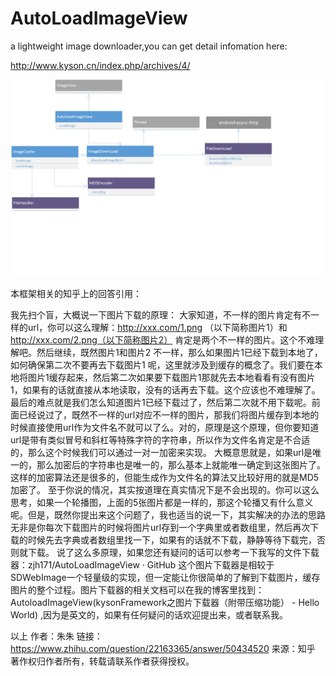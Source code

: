 # AutoLoadImageView

a lightweight image downloader,you can get detail infomation here:

http://www.kyson.cn/index.php/archives/4/

![image](https://github.com/zjh171/AutoLoadImageView/blob/master/imagedownload_uml.png)

本框架相关的知乎上的回答引用：

我先扫个盲，大概说一下图片下载的原理：
大家知道，不一样的图片肯定有不一样的url，你可以这么理解：http://xxx.com/1.png （以下简称图片1）和 http://xxx.com/2.png（以下简称图片2） 肯定是两个不一样的图片。这个不难理解吧。然后继续，既然图片1和图片2 不一样，那么如果图片1已经下载到本地了，如何确保第二次不要再去下载图片1 呢，这里就涉及到缓存的概念了。我们要在本地将图片1缓存起来，然后第二次如果要下载图片1那就先去本地看看有没有图片1，如果有的话就直接从本地读取，没有的话再去下载。这个应该也不难理解了。
最后的难点就是我们怎么知道图片1已经下载过了，然后第二次就不用下载呢。前面已经说过了，既然不一样的url对应不一样的图片，那我们将图片缓存到本地的时候直接使用url作为文件名不就可以了么。对的，原理是这个原理，但你要知道url是带有类似冒号和斜杠等特殊字符的字符串，所以作为文件名肯定是不合适的，那么这个时候我们可以通过一对一加密来实现。
大概意思就是，如果url是唯一的，那么加密后的字符串也是唯一的，那么基本上就能唯一确定到这张图片了。这样的加密算法还是很多的，但能生成作为文件名的算法又比较好用的就是MD5加密了。
至于你说的情况，其实按道理在真实情况下是不会出现的。你可以这么思考，如果一个轮播图，上面的5张图片都是一样的，那这个轮播又有什么意义呢。但是，既然你提出来这个问题了，我也适当的说一下，其实解决的办法的思路无非是你每次下载图片的时候将图片url存到一个字典里或者数组里，然后再次下载的时候先去字典或者数组里找一下，如果有的话就不下载，静静等待下载完，否则就下载。
说了这么多原理，如果您还有疑问的话可以参考一下我写的文件下载器：zjh171/AutoLoadImageView · GitHub 这个图片下载器是相较于SDWebImage一个轻量级的实现，但一定能让你很简单的了解到下载图片，缓存图片的整个过程。图片下载器的相关文档可以在我的博客里找到：AutoloadImageView(kysonFramework之图片下载器（附带压缩功能） - Hello World) ,因为是英文的，如果有任何疑问的话欢迎提出来，或者联系我。

以上
作者：朱朱
链接：https://www.zhihu.com/question/22163365/answer/50434520
来源：知乎
著作权归作者所有，转载请联系作者获得授权。
